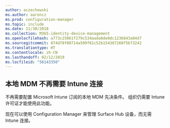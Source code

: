 ```yaml
---
author: aczechowski
ms.author: aaroncz
ms.prod: configuration-manager
ms.topic: include
ms.date: 11/30/2018
ms.collection: M365-identity-device-management
ms.openlocfilehash: a773c25061f279c534aada8de0dc1236843a04d7
ms.sourcegitcommit: 874d78f08714a509f61c52b154387268f5b73242
ms.translationtype: HT
ms.contentlocale: zh-CN
ms.lasthandoff: 02/12/2019
ms.locfileid: "56143350"
---
```

## <a name="bkmk_opmdm"></a> 本地 MDM 不再需要 Intune 连接
<!--1359124--> 不再需要配置 Microsoft Intune 订阅的本地 MDM 先决条件。 组织仍需要 Intune 许可证才能使用此功能。 

现在可以使用 Configuration Manager 来管理 Surface Hub 设备，而无需 Intune 连接。 

